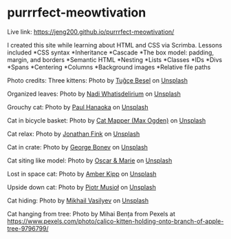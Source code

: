 # purrrfect-meowtivation

Live link: https://jeng200.github.io/purrrfect-meowtivation/

I created this site while learning about HTML and CSS via Scrimba. Lessons included *CSS syntax *Inheritance *Cascade  *The box model: padding, margin, and borders *Semantic HTML *Nesting *Lists *Classes *IDs *Divs *Spans *Centering *Columns *Background images *Relative file paths

Photo credits:
Three kittens: Photo by <a href="https://unsplash.com/@nalathecat?utm_source=unsplash&utm_medium=referral&utm_content=creditCopyText">Tuğçe Beşel</a> on <a href="https://unsplash.com/?utm_source=unsplash&utm_medium=referral&utm_content=creditCopyText">Unsplash</a>
  
Organized leaves: Photo by <a href="https://unsplash.com/@whatisdelirium?utm_source=unsplash&utm_medium=referral&utm_content=creditCopyText">Nadi Whatisdelirium</a> on <a href="https://unsplash.com/?utm_source=unsplash&utm_medium=referral&utm_content=creditCopyText">Unsplash</a>
  
Grouchy cat: Photo by <a href="https://unsplash.com/@plhnk?utm_source=unsplash&utm_medium=referral&utm_content=creditCopyText">Paul Hanaoka</a> on <a href="https://unsplash.com/?utm_source=unsplash&utm_medium=referral&utm_content=creditCopyText">Unsplash</a>
  
Cat in bicycle basket: Photo by <a href="https://unsplash.com/@catmapper?utm_source=unsplash&utm_medium=referral&utm_content=creditCopyText">Cat Mapper (Max Ogden)</a> on <a href="https://unsplash.com/?utm_source=unsplash&utm_medium=referral&utm_content=creditCopyText">Unsplash</a>

Cat relax: Photo by <a href="https://unsplash.com/@jdfink?utm_source=unsplash&utm_medium=referral&utm_content=creditCopyText">Jonathan Fink</a> on <a href="https://unsplash.com/?utm_source=unsplash&utm_medium=referral&utm_content=creditCopyText">Unsplash</a>
  
Cat in crate: Photo by <a href="https://unsplash.com/@spktwo?utm_source=unsplash&utm_medium=referral&utm_content=creditCopyText">George Bonev</a> on <a href="https://unsplash.com/?utm_source=unsplash&utm_medium=referral&utm_content=creditCopyText">Unsplash</a>

Cat siting like model: Photo by <a href="https://unsplash.com/@tchoupaktoto?utm_source=unsplash&utm_medium=referral&utm_content=creditCopyText">Oscar & Marie</a> on <a href="https://unsplash.com/?utm_source=unsplash&utm_medium=referral&utm_content=creditCopyText">Unsplash</a>

Lost in space cat: Photo by <a href="https://unsplash.com/@sadmax?utm_source=unsplash&utm_medium=referral&utm_content=creditCopyText">Amber Kipp</a> on <a href="https://unsplash.com/?utm_source=unsplash&utm_medium=referral&utm_content=creditCopyText">Unsplash</a>
  
Upside down cat: Photo by <a href="https://unsplash.com/@szamanm?utm_source=unsplash&utm_medium=referral&utm_content=creditCopyText">Piotr Musioł</a> on <a href="https://unsplash.com/?utm_source=unsplash&utm_medium=referral&utm_content=creditCopyText">Unsplash</a>
  
Cat hiding: Photo by <a href="https://unsplash.com/@miklevasilyev?utm_source=unsplash&utm_medium=referral&utm_content=creditCopyText">Mikhail Vasilyev</a> on <a href="https://unsplash.com/?utm_source=unsplash&utm_medium=referral&utm_content=creditCopyText">Unsplash</a>
  
Cat hanging from tree: 
Photo by Mihai Bența from Pexels at https://www.pexels.com/photo/calico-kitten-holding-onto-branch-of-apple-tree-9796799/





  
  
